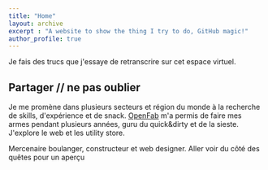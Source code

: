 ```yaml
---
title: "Home"
layout: archive
excerpt : "A website to show the thing I try to do, GitHub magic!"
author_profile: true
---
```


Je fais des trucs que j'essaye de retranscrire sur cet espace virtuel.

## Partager // ne pas oublier

Je me promène dans plusieurs secteurs et région du monde à la recherche de skills, d'expérience et de snack.
[OpenFab](http://openfab.be) m'a permis de faire mes armes pendant plusieurs années, guru du quick&dirty et de la sieste. J'explore le web et les utility store.

Mercenaire boulanger, constructeur et web designer. Aller voir du côté des quêtes pour un aperçu
